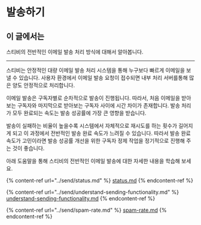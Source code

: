 # 발송하기

## 이 글에서는

스티비의 전반적인 이메일 발송 처리 방식에 대해서 알아봅니다.

***

스티비는 안정적인 대량 이메일 발송 처리 시스템을 통해 누구보다 빠르게 이메일을 보낼 수 있습니다. 사용자 환경에서 이메일 발송 요청이 접수되면 내부 처리 서버를통해 많은 양도 안정적으로 처리합니다. &#x20;

이메일 발송은 구독자별로 순차적으로 발송이 진행됩니다. 따라서, 처음 이메일을 받아보는 구독자와 마지막으로 받아보는 구독자 사이에 시간 차이가 존재합니다. 발송 처리가 모두 완료되는 속도는 발송 성공률에 가장 큰 영향을 받습니다.&#x20;

발송이 실패하는 비율이 높을수록 시스템에서 자체적으로 재시도를 하는 횟수가 길어지게 되고 이 과정에서 전반적인 발송 완료 속도가 느려질 수 있습니다. 따라서 발송 완료 속도가 고민이라면 발송 성공률 개선을 위한 구독자 정제 작업을 정기적으로 진행해 주는 것이 좋습니다.

아래 도움말을 통해 스티비의 전반적인 이메일 발송에 대한 자세한 내용을 학습해 보세요.

{% content-ref url="../send/status.md" %}
[status.md](../send/status.md)
{% endcontent-ref %}

{% content-ref url="../send/understand-sending-functionality.md" %}
[understand-sending-functionality.md](../send/understand-sending-functionality.md)
{% endcontent-ref %}

{% content-ref url="../send/spam-rate.md" %}
[spam-rate.md](../send/spam-rate.md)
{% endcontent-ref %}
